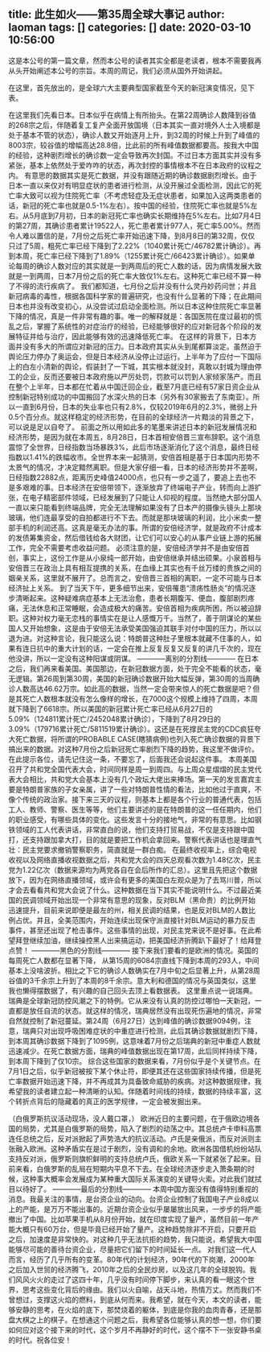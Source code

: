 title: 此生如火——第35周全球大事记
author: laoman
tags: []
categories: []
date: 2020-03-10 10:56:00
---
这是本公号的第一篇文章，然而本公号的读者其实全都是老读者，根本不需要我再从头开始阐述本公号的宗旨。本周的周记，我们必须从国外开始讲起。
<!-- more-->
在这里，首先放出的，是全球六大主要典型国家截至今天的新冠演变情况，见下表。

在这里我们先看日本。日本似乎在病情上有所抬头。在第22周确诊人数降到谷值的268宗之后，伴随着复工复产全面开放国境（日本其实一直对境外人士入境都是处于基本不管的状态），确诊人数又开始逐月上升，到32周的时候上升到了峰值的8003宗，较谷值的增幅高达28.8倍，比此前的所有峰值数据都要高。按我大中国的经验，这种剧烈增长的确诊数一定会导致再次封国。不过日本方面其实并没有多紧张，基本上依然处于爱咋咋的状态，再次封控的事情根本不在日本政府的议程之内。
有意思的数据其实是死亡数据，并没有跟随近期的确诊数据剧烈增长。由于日本一直以来仅对有明显症状的患者进行检测，从没开展过全面检测，因此它的死亡率大致可以视为住院死亡率（不考虑轻症及无症状患者，如果加入这两类患者的话，新冠的死亡率也就是0.5-1%左右）。按中国的经验，住院死亡率也就是5%左右。从5月底到7月初，日本的新冠死亡率也确实长期维持在5%左右。比如7月4日的第27周，其确诊患者累计19522人，死亡患者累计977人，死亡率5.00%。然而令人难以置信的是，7月份之后死亡率开始迅速下降，到8月8日的第32周，仅仅只过了5周，粗死亡率已经下降到了2.22%（1040累计死亡/46782累计确诊）。再到本周，死亡率已经下降到了1.89%（1255累计死亡/66423累计确诊）。如果单论每周的确诊人数对应的其实就是一到两周后的死亡人数的话，因为病情发展大致就是一到两周，日本7月份之后的死亡率大致仅1%左右。这种死亡率已经不算一种了不得的流行疾病了。
我们都知道，七月份之后并没有什么灵丹妙药问世；并且新冠病毒的毒性，根据各国科学家的普遍研究，也没有什么显著的下降；在此期间日本也并没有改变初心，从没尝试过启动全面检测。所以日本这种住院死亡率显著下降的情况，真是一件非常有趣的事。唯一的解释就是：各国医院在度过最初的慌乱之后，掌握了系统性的对症治疗的经验，已经能够很好的应对新冠各个阶段的发展特征并给与治疗，因此能够有效的迅速降低死亡率。
在这样的背景下，日本方面并没有多大的所谓应对新冠的压力。日本政府其实从头到尾都算淡定。虽然迫于舆论压力停办了奥运会，但是日本经济从没停止过运行。上半年为了应付一下国际上的白左小清新的舆论，假装封了一下城，其实根本就没封，真敢以封城为理由停工的企业，反而还要被日本政府施以严厉处罚，罚款可以罚到人家倾家荡产。而且在整个上半年，日本都在忙着从中国迁回企业，截至7月底已经有57家日资企业从控制新冠特别成功的中国搬回了水深火热的日本（另外有30家搬去了东南亚）。所以一直到6月份，日本的失业率也只有2.8%，仅较2019年6月的2.3%，微弱上升0.5个百分点。就这样稳定的经济形势，在目前的全球经济一片黯淡的背景之下，可以说是足以自夸了。
前面之所以用如此多的笔墨来讲述日本的新冠发展情况和经济形势，是因为就在本周五，8月28日，日本首相安倍晋三宣布辞职。这个消息震惊了全世界，日经指数当场暴跌3%，此后市场逐渐消化了这个消息，最终日经指数以1.41%的跌幅收市。全世界本来一起猜测，安倍首相是基于日本国内形势不太景气的情况，才决定黯然离职。但是大家仔细一看，日本的经济形势并不差啊，日经指数22882点，距离历史峰值24000点，也只有一步之遥了，要追上去也不是多艰难的事。日本经济在安倍带领下，逐渐放弃了终端电子产业，转而向上游扩张，在电子精密部件领域，已经发展到了只能让人仰视的程度。当然绝大部分国人一直以来只能看到终端品牌，完全无法理解如果没有了日本产的摄像头镜头上那块玻璃，他们连最享受的自拍都进行不下去。而就是那块玻璃的利润，比小米卖一整部手机的利润还高。这真是毫无办法的事。所谓的安倍经济学，就是政府不计成本的发债筹集资金，然后借钱给各大财团，让它们可以安心的从事产业链上游的拓展工作，完全不需要考虑收益问题。
必须注意的是，安倍经济学并不是由安倍首创，事实上，这份工作是从小泉纯一郎开始，由安倍继承并结出硕果。小泉首相与安倍晋三在政治上具有相互提携的关系，在血缘上其实也有千丝万缕的贵族之间的姻亲关系，这里就不展开了。总而言之，安倍晋三首相的离职，一定不可能与日本经济扯上关系。
到了当天下午，更多细节出来，安倍罹患“溃疡性肠炎”的情况逐步清晰起来。这种疑难病症基本上无法治愈，患者长期腹泻、便血，腹部剧烈疼痛，无法休息和正常睡眠，会造成极大的痛苦。安倍首相为疾病所困，所以被迫辞职。这种对权力毫无恋栈的事情实在是让人感慨万千。当然了，善于阴谋论的某些国人又开始想象，这是由于安倍无法承受美国强迫其联手对付中国的压力，所以以退为进。对这种言论，我只能这么说：特朗普这种肚子里根本就藏不住事的人，如果有连日抗中的重大计划的话，一定会在推上反复反复又反复的讲几千次的，现在他没讲，所以一定没有这种阳谋或阴谋。
————离别的分割线————
在日本之后，我们再来看美国。美国那边，在新冠数据方面，处于完全不能看的状态，毫无逻辑。第26周到第30周，美国的新冠确诊数据开始大幅反弹，第30周的当周确诊人数高达46.62万宗。如此高的数据，当然一定会带来惊人的死亡数据是吧？但是其死亡人数根本就没有怎么像样的增长，在7000这个规模上维持了四周，本周就下降到了6618宗。所以美国的新冠累计死亡率已经从6月27日的5.09%（124811累计死亡/2452048累计确诊），下降到了8月29日的3.09%（179716累计死亡/5811519累计确诊）。这还是在死撑民主党的CDC疯狂夸大死亡数据，将所谓的PROBABLE CASE(瞎猜病例)也列入死亡确诊数据的背景下搞出来的数据。对这种7月份之后新冠死亡率剧烈下降的趋势，我这里不做评价。在此提示各位，请先记住这一条，不要忘了，后面我还会说起这件事。
本周美国召开了共和党全国代表大会，时间同样是周一到周四。与上周众星熠熠的民主党代表大会相比，共和党大会基本上没有几个政坛大佬出来捧场。第一天的发言嘉宾主要是特朗普家族的子女亲属，讲了一些对特朗普性情的看法，比如他过于直爽，不像个传统的政治家。接下来三天的议程，则基本上都是各个行业的普通代表，包括工人、教师、警察、医生等等，他们主要讲述的是在特朗普的这一任任期内，他们的职业感受，有哪些具体的变化。这些发言十分的接地气，非常的有意思。比如钢铁领域的工人代表讲话，非常直白的说，他们支持打贸易战，不仅是支持跟中国打，还支持跟加拿大打，目的就是要把工作机会拿回来。警察代表讲话也是理直气壮：民主党要求撤销警察职务，简直就是一群白痴。
在最终收视率上，综合电视收视以及网络直播收视数据之后，共和党大会的四天总观看次数为1.48亿次，民主党为1.22亿次（数据来源均为两党各自在会后所作的汇总）。这里且先把这个数据放下，因为在网络直播领域，或许会有更多的美国白左观众是为了去骂川普，所以才会去看看共和党大会说了什么。这种数据在当下其实不能说明什么。不过最近美国的民调领域开始出现一个非常有意思的现象，反对BLM（黑命贵）的比例开始迅速提升，目前来说即便是最左的州，相关民调的结果，也是反对BLM的人数比例占优。并且，全美范围内，开始连续出现保守派直接针对BLM运动的暴力反击事件，甚至还出现了枪击事件。这些事情的出现，对民主党来说不是好事。在此希望拜登继续加油，继续操控黑人出来搞运动，把美国经济折腾趴下最好了！给拜登点赞！
————黑色的分割线————
接下来我们要看的是欧洲的情况。英国的每周死亡人数都在显著下降， 从第15周的6084宗直线下降到本周的293人，中间基本上没啥波折。相比之下它的确诊人数确实在7月中旬之后显著上升，从第28周谷值的3千余宗上升到了本周的8千余宗。意大利和德国的情况与英国类似，这里我也懒得摆数据了，有兴趣的自己回头去顶上看数据表。
这里重点说一说瑞典。瑞典是全球新冠防控风潮之下的特例。它从来没有认真的防控过哪怕一天新冠，一直都是放任自流的状态。就这样的情况，瑞典居然没有出现死伤遍地的情况，非常自然就控制了新冠蔓延。第24周（6月27日）达到峰值的确诊数据9094例，注意，瑞典只对出现呼吸困难症状的中重症进行检测，此后其确诊数据就剧烈下降，到本周其确诊数据下降到了1095例，这意味着7月份之后瑞典的新冠中重症人数就迅速减少。在死亡数据方面，瑞典的峰值数据出现在第17周，此后同样持续下降，到本周下降到了仅10宗。
综合这些国家的数据来看，7月份似乎是个关键节点。在7月1日之后，似乎新冠被按下某个休止符，即便其还在这些国家持续传播，但是死亡率数据开始迅速下降，并不再成其为具备致命威胁的疾病。对这种数据规律，我希望我的读者建立起一种清晰的认知。伴随着时间线的持续，数据的持续丰富，这个转折点背后的隐藏着的真正的医学规律，一定会被发掘出来。

（白俄罗斯抗议活动现场，没人戴口罩，）
欧洲近日的主要问题，在于俄欧边境各国的局势，尤其是白俄罗斯的局势，陷入了剧烈的动荡之中。其总统卢卡申科高票连任总统之后，反对派掀起了声势浩大的抗议活动。卢氏是亲俄派，而反对派则主张融入欧洲。这种矛盾实在是过于剧烈，没有调和的余地。欧洲各国借机纷纷站队支持反对派，俄罗斯则旗帜鲜明的支持总统卢氏，俄欧关系一下就紧张了起来。目前来看，白俄罗斯的乱局在短期内平息不下去。在全球经济逐步走入萧条期的时候，这种事大概率会发展成为某种重大国际关系演变的关键导火索。对此我们就拭目以待好了。
————最后的分割线————
本周中国方面没有值得特别重视的消息。我最关注的事情，是台资企业的动向。台资企业控制了我国电子产业8成以上的产能，是万万不能出事的。近期台资企业似乎屡屡放出风来，一步步的将产能撤出了中国。比如苹果手机从8月份开始，就在印度实现了量产，虽然目前一年产能大概只有60万台，但是毕竟已经开始了量产。这种趋势除非不开启，只要开启之后，加速度是非常快的。对这种几乎无法抗拒的趋势，我只能说，希望我大中国能够尽可能的善待台资企业，尽量把它们留下的时间延长一点。
对我们这一代人而言，经历了几乎所有的变革。80年代的计划经济，90年代的下岗潮，2000年之后加入世贸的经济腾飞，2010年之后的全民炒房，以及这几年的全球脱钩。我们风风火火的走过了这四十年，几乎没有时间停下脚步，来认真的看一眼这个世界，思考这些变化背后的缘由。我们以火自喻，战天斗地，热情万丈。然而我们不曾想过，支撑这火焰的燃料，到底从何而来。我希望，就在今天，本文的读者，能够安静的思考，在火焰的底下，那焚烧着的躯体，到底是你我的血肉青春，还是那盘大棋之上的棋子。在想通这个问题之后，我希望各位能够认真的想一想，你们要如何应对这个接下来的时代，这个岁月不再静好的时代，这个摆不下一张安静书桌的时代。祝各位安！